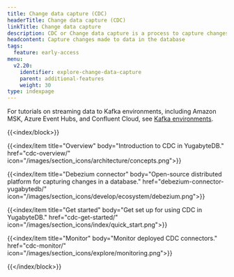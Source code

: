 ```yaml
---
title: Change data capture (CDC)
headerTitle: Change data capture (CDC)
linkTitle: Change data capture
description: CDC or Change data capture is a process to capture changes made to data in the database.
headcontent: Capture changes made to data in the database
tags:
  feature: early-access
menu:
  v2.20:
    identifier: explore-change-data-capture
    parent: additional-features
    weight: 30
type: indexpage
---
```


For tutorials on streaming data to Kafka environments, including Amazon MSK, Azure Event Hubs, and Confluent Cloud, see [Kafka environments](/preview/tutorials/cdc-tutorials/).

{{<index/block>}}

  {{<index/item
    title="Overview"
    body="Introduction to CDC in YugabyteDB."
    href="cdc-overview/"
    icon="/images/section_icons/architecture/concepts.png">}}

  {{<index/item
    title="Debezium connector"
    body="Open-source distributed platform for capturing changes in a database."
    href="debezium-connector-yugabytedb/"
    icon="/images/section_icons/develop/ecosystem/debezium.png">}}

  {{<index/item
    title="Get started"
    body="Get set up for using CDC in YugabyteDB."
    href="cdc-get-started/"
    icon="/images/section_icons/index/quick_start.png">}}

  {{<index/item
    title="Monitor"
    body="Monitor deployed CDC connectors."
    href="cdc-monitor/"
    icon="/images/section_icons/explore/monitoring.png">}}

{{</index/block>}}
